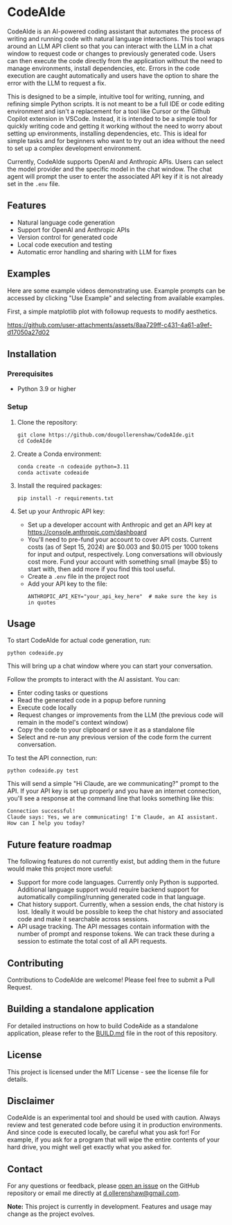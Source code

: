 # CodeAIde

CodeAIde is an AI-powered coding assistant that automates the process of writing and running code with natural language interactions. This tool wraps around an LLM API client so that you can interact with the LLM in a chat window to request code or changes to previously generated code. Users can then execute the code directly from the application without the need to manage environments, install dependencies, etc. Errors in the code execution are caught automatically and users have the option to share the error with the LLM to request a fix.

This is designed to be a simple, intuitive tool for writing, running, and refining simple Python scripts. It is not meant to be a full IDE or code editing environment and isn't a replacement for a tool like Cursor or the Github Copilot extension in VSCode. Instead, it is intended to be a simple tool for quickly writing code and getting it working without the need to worry about setting up environments, installing dependencies, etc. This is ideal for simple tasks and for beginners who want to try out an idea without the need to set up a complex development environment.

Currently, CodeAIde supports OpenAI and Anthropic APIs. Users can select the model provider and the specific model in the chat window. The chat agent will prompt the user to enter the associated API key if it is not already set in the `.env` file.

## Features

- Natural language code generation
- Support for OpenAI and Anthropic APIs
- Version control for generated code
- Local code execution and testing
- Automatic error handling and sharing with LLM for fixes

## Examples

Here are some example videos demonstrating use. Example prompts can be accessed by clicking "Use Example" and selecting from available examples.

First, a simple matplotlib plot with followup requests to modify aesthetics.

https://github.com/user-attachments/assets/8aa729ff-c431-4a61-a9ef-d17050a27d02

## Installation

### Prerequisites

- Python 3.9 or higher

### Setup

1. Clone the repository:
   ```
   git clone https://github.com/dougollerenshaw/CodeAIde.git
   cd CodeAIde
   ```

2. Create a Conda environment:
   ```
   conda create -n codeaide python=3.11
   conda activate codeaide
   ```

3. Install the required packages:
   ```
   pip install -r requirements.txt
   ```

4. Set up your Anthropic API key:
   - Set up a developer account with Anthropic and get an API key at https://console.anthropic.com/dashboard
   - You'll need to pre-fund your account to cover API costs. Current costs (as of Sept 15, 2024) are $0.003 and $0.015 per 1000 tokens for input and output, respectively. Long conversations will obviously cost more. Fund your account with something small (maybe $5) to start with, then add more if you find this tool useful.
   - Create a `.env` file in the project root
   - Add your API key to the file:
     ```
     ANTHROPIC_API_KEY="your_api_key_here"  # make sure the key is in quotes
     ```

## Usage

To start CodeAIde for actual code generation, run:

```
python codeaide.py
```
This will bring up a chat window where you can start your conversation.

Follow the prompts to interact with the AI assistant. You can:
- Enter coding tasks or questions
- Read the generated code in a popup before running
- Execute code locally
- Request changes or improvements from the LLM (the previous code will remain in the model's context window)
- Copy the code to your clipboard or save it as a standalone file
- Select and re-run any previous version of the code form the current conversation.


To test the API connection, run:

```
python codeaide.py test
```
This will send a simple "Hi Claude, are we communicating?" prompt to the API. If your API key is set up properly and you have an internet connection, you'll see a response at the command line that looks something like this:
```
Connection successful!
Claude says: Yes, we are communicating! I'm Claude, an AI assistant. How can I help you today?
```

## Future feature roadmap

The following features do not currently exist, but adding them in the future would make this project more useful:

* Support for more code languages. Currently only Python is supported. Additional language support would require backend support for automatically compiling/running generated code in that language.
* Chat history support. Currently, when a session ends, the chat history is lost. Ideally it would be possible to keep the chat history and associated code and make it searchable across sessions.
* API usage tracking. The API messages contain information with the number of prompt and response tokens. We can track these during a session to estimate the total cost of all API requests.

## Contributing

Contributions to CodeAIde are welcome! Please feel free to submit a Pull Request.

## Building a standalone application

For detailed instructions on how to build CodeAide as a standalone application, please refer to the [BUILD.md](BUILD.md) file in the root of this repository.

## License

This project is licensed under the MIT License - see the license file for details.

## Disclaimer

CodeAIde is an experimental tool and should be used with caution. Always review and test generated code before using it in production environments. And since code is executed locally, be careful what you ask for! For example, if you ask for a program that will wipe the entire contents of your hard drive, you might well get exactly what you asked for.

## Contact

For any questions or feedback, please [open an issue](https://github.com/dougollerenshaw/CodeAIde/issues) on the GitHub repository or email me directly at [d.ollerenshaw@gmail.com](mailto:d.ollerenshaw@gmail.com).


**Note:** This project is currently in development. Features and usage may change as the project evolves.

